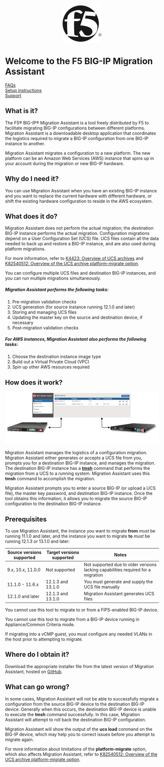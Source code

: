 <p align="center">
  <img src="resources/icon.png"></img>
</p>

# Welcome to the F5 BIG-IP Migration Assistant

[FAQs](FAQ.md)  
[Setup instructions](SETUP.md)  
[Support](SUPPORT.md)

## What is it?

The F5® BIG-IP® Migration Assistant is a tool freely distributed by F5 to facilitate migrating BIG-IP configurations between different platforms. Migration Assistant is a downloadable desktop application that coordinates the logistics required to migrate a BIG-IP configuration from one BIG-IP instance to another.

Migration Assistant migrates a configuration to a new platform. The new platform can be an Amazon Web Services (AWS) instance that spins up in your account during the migration or new BIG-IP hardware.

## Why do I need it?

You can use Migration Assistant when you have an existing BIG-IP instance and you want to replace the current hardware with different hardware, or shift the existing hardware configuration to reside in the AWS ecosystem.

## What does it do?

Migration Assistant does not perform the actual migration; the destination BIG-IP instance performs the actual migration. Configuration migrations depend on a User Configuration Set (UCS) file. UCS files contain all the data needed to back up and restore a BIG-IP instance, and are also used during platform migrations. 

For more information, refer to [K4423: Overview of UCS archives](https://support.f5.com/csp/article/K4423) and [K82540512: Overview of the UCS archive platform-migrate option](https://support.f5.com/csp/article/K82540512).

You can configure multiple UCS files and destination BIG-IP instances, and you can run multiple migrations simultaneously.

##### Migration Assistant performs the following tasks:

1. Pre-migration validation checks
1. UCS generation (for source instance running 12.1.0 and later)
1. Storing and managing UCS files
1. Updating the master key on the source and destination device, if necessary
1. Post-migration validation checks

##### For AWS instances, Migration Assistant also performs the following tasks:

1. Choose the destination instance image type
1. Build out a Virtual Private Cloud (VPC)
1. Spin up other AWS resources required

## How does it work?

![F5 MA Diagram](resources/f5ma-diagram.png)

Migration Assistant manages the logistics of a configuration migration. Migration Assistant either generates or accepts a UCS file from you, prompts you for a destination BIG-IP instance, and manages the migration.  The destination BIG-IP instance has a [**tmsh**](https://support.f5.com/kb/en-us/products/big-ip_ltm/manuals/product/bigip-tmsh-reference-12-0-0.html) command that performs the migration from a UCS to a running system. Migration Assistant uses this **tmsh** command to accomplish the migration.

Migration Assistant prompts you to enter a source BIG-IP (or upload a UCS file), the master key password, and destination BIG-IP instance. Once the tool obtains this information, it allows you to migrate the source BIG-IP configuration to the destination BIG-IP instance.

## Prerequisites

To use Migration Assistant, the instance you want to migrate **from** _must_ be running 11.1.0 and later, and the instance you want to migrate **to** _must_ be running 12.1.3 or 13.1.0 and later:

|**Source versions supported**|**Target versions supported**|**Notes**|
|---|---|---|
|9.x, 10.x, 11.0.0|Not supported|Not supported due to older versions lacking capabilities required for a migration|
|11.1.0 - 11.6.x|12.1.3 and 13.1.0|You must generate and supply the UCS file manually|
|12.1.0 and later|12.1.3 and 13.1.0|Migration Assistant generates UCS files|

You cannot use this tool to migrate to or from a FIPS-enabled BIG-IP device.

You cannot use this tool to migrate from a BIG-IP device running in Appliance/Common Criteria mode.

If migrating into a vCMP guest, you must configure any needed VLANs in the host prior to attempting to migrate.

## Where do I obtain it?

Download the appropriate installer file from the latest version of Migration Assistant, hosted on [GitHub](https://github.com/f5devcentral/f5-big-ip-migration-assistant/releases).

## What can go wrong?

In some cases, Migration Assistant will not be able to successfully migrate a configuration from the source BIG-IP device to the destination BIG-IP device. Generally when this occurs, the destination BIG-IP device is unable to execute the __tmsh__ command successfully. In this case, Migration Assistant will attempt to roll back the destination BIG-IP configuration.

Migration Assistant will show the output of the **ucs load** command on the BIG-IP device, which may help you to correct issues before you attempt to migrate again.

For more information about limitations of the **platform-migrate** option, which also affects Migration Assistant, refer to [K82540512: Overview of the UCS archive platform-migrate option](https://support.f5.com/csp/article/K82540512).
